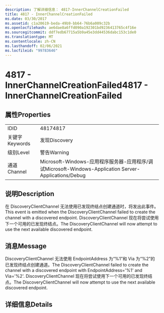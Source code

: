```yaml
---
description: 了解详细信息： 4817-InnerChannelCreationFailed
title: 4817 - InnerChannelCreationFailed
ms.date: 03/30/2017
ms.assetid: c1a20619-beda-49b9-bb64-76b6a009c32b
ms.openlocfilehash: ae6dae8a6ffd090a192301bd9236413765c4f16e
ms.sourcegitcommit: ddf7edb67715a5b9a45e3dd44536dabc153c1de0
ms.translationtype: MT
ms.contentlocale: zh-CN
ms.lasthandoff: 02/06/2021
ms.locfileid: "99783646"
---
```

# <a name="4817---innerchannelcreationfailed"></a><span data-ttu-id="4e2e3-103">4817 - InnerChannelCreationFailed</span><span class="sxs-lookup"><span data-stu-id="4e2e3-103">4817 - InnerChannelCreationFailed</span></span>

## <a name="properties"></a><span data-ttu-id="4e2e3-104">属性</span><span class="sxs-lookup"><span data-stu-id="4e2e3-104">Properties</span></span>  
  
|||  
|-|-|  
|<span data-ttu-id="4e2e3-105">ID</span><span class="sxs-lookup"><span data-stu-id="4e2e3-105">ID</span></span>|<span data-ttu-id="4e2e3-106">4817</span><span class="sxs-lookup"><span data-stu-id="4e2e3-106">4817</span></span>|  
|<span data-ttu-id="4e2e3-107">关键字</span><span class="sxs-lookup"><span data-stu-id="4e2e3-107">Keywords</span></span>|<span data-ttu-id="4e2e3-108">发现</span><span class="sxs-lookup"><span data-stu-id="4e2e3-108">Discovery</span></span>|  
|<span data-ttu-id="4e2e3-109">级别</span><span class="sxs-lookup"><span data-stu-id="4e2e3-109">Level</span></span>|<span data-ttu-id="4e2e3-110">警告</span><span class="sxs-lookup"><span data-stu-id="4e2e3-110">Warning</span></span>|  
|<span data-ttu-id="4e2e3-111">通道</span><span class="sxs-lookup"><span data-stu-id="4e2e3-111">Channel</span></span>|<span data-ttu-id="4e2e3-112">Microsoft-Windows-应用程序服务器-应用程序/调试</span><span class="sxs-lookup"><span data-stu-id="4e2e3-112">Microsoft-Windows-Application Server-Applications/Debug</span></span>|  
  
## <a name="description"></a><span data-ttu-id="4e2e3-113">说明</span><span class="sxs-lookup"><span data-stu-id="4e2e3-113">Description</span></span>  

 <span data-ttu-id="4e2e3-114">在 DiscoveryClientChannel 无法使用已发现终结点创建通道时，将发出此事件。</span><span class="sxs-lookup"><span data-stu-id="4e2e3-114">This event is emitted when the DiscoveryClientChannel failed to create the channel with a discovered endpoint.</span></span> <span data-ttu-id="4e2e3-115">DiscoveryClientChannel 现在将尝试使用下一个可用的已发现终结点。</span><span class="sxs-lookup"><span data-stu-id="4e2e3-115">The DiscoveryClientChannel will now attempt to use the next available discovered endpoint.</span></span>  
  
## <a name="message"></a><span data-ttu-id="4e2e3-116">消息</span><span class="sxs-lookup"><span data-stu-id="4e2e3-116">Message</span></span>  

 <span data-ttu-id="4e2e3-117">DiscoveryClientChannel 无法使用 EndpointAddress 为“%1”和 Via 为“%2”的已发现终结点创建通道。</span><span class="sxs-lookup"><span data-stu-id="4e2e3-117">The DiscoveryClientChannel failed to create the channel with a discovered endpoint with EndpointAddress='%1' and Via='%2'.</span></span> <span data-ttu-id="4e2e3-118">DiscoveryClientChannel 现在将尝试使用下一个可用的已发现终结点。</span><span class="sxs-lookup"><span data-stu-id="4e2e3-118">The DiscoveryClientChannel will now attempt to use the next available discovered endpoint.</span></span>  
  
## <a name="details"></a><span data-ttu-id="4e2e3-119">详细信息</span><span class="sxs-lookup"><span data-stu-id="4e2e3-119">Details</span></span>
